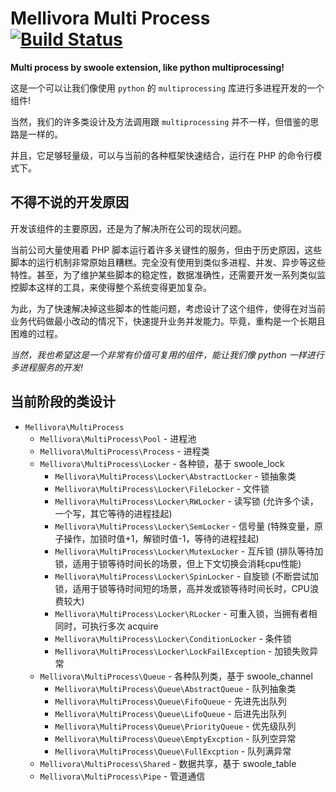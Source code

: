 # Mellivora Multi Process [![Build Status](https://api.travis-ci.org/zhouyl/mellivora-multiprocess.svg?branch=master)](https://travis-ci.org/zhouyl/mellivora-multiprocess)

**Multi process by swoole extension, like python multiprocessing!**

这是一个可以让我们像使用 `python` 的 `multiprocessing` 库进行多进程开发的一个组件!

当然，我们的许多类设计及方法调用跟 `multiprocessing` 并不一样，但借鉴的思路是一样的。

并且，它足够轻量级，可以与当前的各种框架快速结合，运行在 PHP 的命令行模式下。

## 不得不说的开发原因

开发该组件的主要原因，还是为了解决所在公司的现状问题。

当前公司大量使用着 PHP 脚本运行着许多关键性的服务，但由于历史原因，这些脚本的运行机制非常原始且糟糕。完全没有使用到类似多进程、并发、异步等这些特性。甚至，为了维护某些脚本的稳定性，数据准确性，还需要开发一系列类似监控脚本这样的工具，来使得整个系统变得更加复杂。

为此，为了快速解决掉这些脚本的性能问题，考虑设计了这个组件，使得在对当前业务代码做最小改动的情况下，快速提升业务并发能力。毕竟，重构是一个长期且困难的过程。

*当然，我也希望这是一个非常有价值可复用的组件，能让我们像 python 一样进行多进程服务的开发!*

## 当前阶段的类设计

- `Mellivora\MultiProcess`
    - `Mellivora\MultiProcess\Pool` - 进程池
    - `Mellivora\MultiProcess\Process` - 进程类
    - `Mellivora\MultiProcess\Locker` - 各种锁，基于 swoole_lock
        - `Mellivora\MultiProcess\Locker\AbstractLocker` - 锁抽象类
        - `Mellivora\MultiProcess\Locker\FileLocker` - 文件锁
        - `Mellivora\MultiProcess\Locker\RWLocker` - 读写锁 (允许多个读，一个写，其它等待的进程挂起)
        - `Mellivora\MultiProcess\Locker\SemLocker` - 信号量 (特殊变量，原子操作，加锁时值+1，解锁时值-1，等待的进程挂起)
        - `Mellivora\MultiProcess\Locker\MutexLocker` - 互斥锁 (排队等待加锁，适用于锁等待时间长的场景，但上下文切换会消耗cpu性能)
        - `Mellivora\MultiProcess\Locker\SpinLocker` - 自旋锁 (不断尝试加锁，适用于锁等待时间短的场景，高并发或锁等待时间长时，CPU浪费较大)
        - `Mellivora\MultiProcess\Locker\RLocker` - 可重入锁，当拥有者相同时，可执行多次 acquire
        - `Mellivora\MultiProcess\Locker\ConditionLocker` - 条件锁
        - `Mellivora\MultiProcess\Locker\LockFailException` - 加锁失败异常
    - `Mellivora\MultiProcess\Queue` - 各种队列类，基于 swoole_channel
        - `Mellivora\MultiProcess\Queue\AbstractQueue` - 队列抽象类
        - `Mellivora\MultiProcess\Queue\FifoQueue` - 先进先出队列
        - `Mellivora\MultiProcess\Queue\LifoQueue` - 后进先出队列
        - `Mellivora\MultiProcess\Queue\PriorityQueue` - 优先级队列
        - `Mellivora\MultiProcess\Queue\EmptyExcption` - 队列空异常
        - `Mellivora\MultiProcess\Queue\FullExcption` - 队列满异常
    - `Mellivora\MultiProcess\Shared` - 数据共享，基于 swoole_table
    - `Mellivora\MultiProcess\Pipe` - 管道通信
